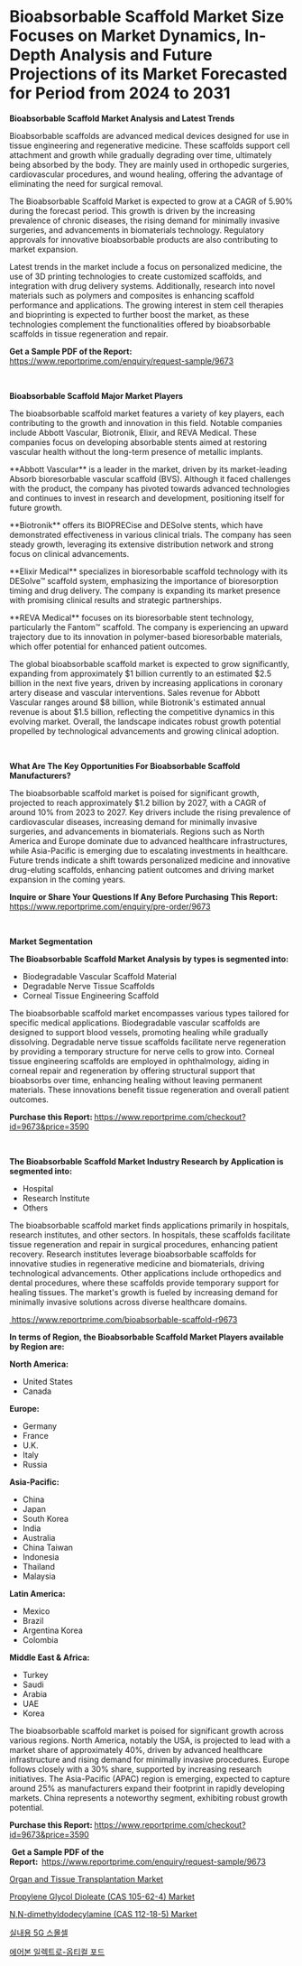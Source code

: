 <p><h1>Bioabsorbable Scaffold Market Size Focuses on Market Dynamics, In-Depth Analysis and Future Projections of its Market Forecasted for Period from 2024 to 2031</h1></p><p><strong>Bioabsorbable Scaffold Market Analysis and Latest Trends</strong></p>
<p><p>Bioabsorbable scaffolds are advanced medical devices designed for use in tissue engineering and regenerative medicine. These scaffolds support cell attachment and growth while gradually degrading over time, ultimately being absorbed by the body. They are mainly used in orthopedic surgeries, cardiovascular procedures, and wound healing, offering the advantage of eliminating the need for surgical removal.</p><p>The Bioabsorbable Scaffold Market is expected to grow at a CAGR of 5.90% during the forecast period. This growth is driven by the increasing prevalence of chronic diseases, the rising demand for minimally invasive surgeries, and advancements in biomaterials technology. Regulatory approvals for innovative bioabsorbable products are also contributing to market expansion.</p><p>Latest trends in the market include a focus on personalized medicine, the use of 3D printing technologies to create customized scaffolds, and integration with drug delivery systems. Additionally, research into novel materials such as polymers and composites is enhancing scaffold performance and applications. The growing interest in stem cell therapies and bioprinting is expected to further boost the market, as these technologies complement the functionalities offered by bioabsorbable scaffolds in tissue regeneration and repair.</p></p>
<p><strong>Get a Sample PDF of the Report:&nbsp;</strong> <a href="https://www.reportprime.com/enquiry/request-sample/9673">https://www.reportprime.com/enquiry/request-sample/9673</a></p>
<p>&nbsp;</p>
<p><strong>Bioabsorbable Scaffold Major Market Players</strong></p>
<p><p>The bioabsorbable scaffold market features a variety of key players, each contributing to the growth and innovation in this field. Notable companies include Abbott Vascular, Biotronik, Elixir, and REVA Medical. These companies focus on developing absorbable stents aimed at restoring vascular health without the long-term presence of metallic implants.</p><p>**Abbott Vascular** is a leader in the market, driven by its market-leading Absorb bioresorbable vascular scaffold (BVS). Although it faced challenges with the product, the company has pivoted towards advanced technologies and continues to invest in research and development, positioning itself for future growth.</p><p>**Biotronik** offers its BIOPRECise and DESolve stents, which have demonstrated effectiveness in various clinical trials. The company has seen steady growth, leveraging its extensive distribution network and strong focus on clinical advancements.</p><p>**Elixir Medical** specializes in bioresorbable scaffold technology with its DESolve™ scaffold system, emphasizing the importance of bioresorption timing and drug delivery. The company is expanding its market presence with promising clinical results and strategic partnerships.</p><p>**REVA Medical** focuses on its bioresorbable stent technology, particularly the Fantom™ scaffold. The company is experiencing an upward trajectory due to its innovation in polymer-based bioresorbable materials, which offer potential for enhanced patient outcomes.</p><p>The global bioabsorbable scaffold market is expected to grow significantly, expanding from approximately $1 billion currently to an estimated $2.5 billion in the next five years, driven by increasing applications in coronary artery disease and vascular interventions. Sales revenue for Abbott Vascular ranges around $8 billion, while Biotronik's estimated annual revenue is about $1.5 billion, reflecting the competitive dynamics in this evolving market. Overall, the landscape indicates robust growth potential propelled by technological advancements and growing clinical adoption.</p></p>
<p>&nbsp;</p>
<p><strong>What Are The Key Opportunities For Bioabsorbable Scaffold Manufacturers?</strong></p>
<p><p>The bioabsorbable scaffold market is poised for significant growth, projected to reach approximately $1.2 billion by 2027, with a CAGR of around 10% from 2023 to 2027. Key drivers include the rising prevalence of cardiovascular diseases, increasing demand for minimally invasive surgeries, and advancements in biomaterials. Regions such as North America and Europe dominate due to advanced healthcare infrastructures, while Asia-Pacific is emerging due to escalating investments in healthcare. Future trends indicate a shift towards personalized medicine and innovative drug-eluting scaffolds, enhancing patient outcomes and driving market expansion in the coming years.</p></p>
<p><strong>Inquire or Share Your Questions If Any Before Purchasing This Report:</strong> <a href="https://www.reportprime.com/enquiry/pre-order/9673">https://www.reportprime.com/enquiry/pre-order/9673</a></p>
<p>&nbsp;</p>
<p><strong>Market Segmentation</strong></p>
<p><strong>The Bioabsorbable Scaffold Market Analysis by types is segmented into:</strong></p>
<p><ul><li>Biodegradable Vascular Scaffold Material</li><li>Degradable Nerve Tissue Scaffolds</li><li>Corneal Tissue Engineering Scaffold</li></ul></p>
<p><p>The bioabsorbable scaffold market encompasses various types tailored for specific medical applications. Biodegradable vascular scaffolds are designed to support blood vessels, promoting healing while gradually dissolving. Degradable nerve tissue scaffolds facilitate nerve regeneration by providing a temporary structure for nerve cells to grow into. Corneal tissue engineering scaffolds are employed in ophthalmology, aiding in corneal repair and regeneration by offering structural support that bioabsorbs over time, enhancing healing without leaving permanent materials. These innovations benefit tissue regeneration and overall patient outcomes.</p></p>
<p><strong>Purchase this Report:&nbsp;</strong><a href="https://www.reportprime.com/checkout?id=9673&price=3590">https://www.reportprime.com/checkout?id=9673&price=3590</a></p>
<p>&nbsp;</p>
<p><strong>The Bioabsorbable Scaffold Market Industry Research by Application is segmented into:</strong></p>
<p><ul><li>Hospital</li><li>Research Institute</li><li>Others</li></ul></p>
<p><p>The bioabsorbable scaffold market finds applications primarily in hospitals, research institutes, and other sectors. In hospitals, these scaffolds facilitate tissue regeneration and repair in surgical procedures, enhancing patient recovery. Research institutes leverage bioabsorbable scaffolds for innovative studies in regenerative medicine and biomaterials, driving technological advancements. Other applications include orthopedics and dental procedures, where these scaffolds provide temporary support for healing tissues. The market's growth is fueled by increasing demand for minimally invasive solutions across diverse healthcare domains.</p></p>
<p><a href="https://www.reportprime.com/bioabsorbable-scaffold-r9673">&nbsp;https://www.reportprime.com/bioabsorbable-scaffold-r9673</a></p>
<p><strong>In terms of Region, the Bioabsorbable Scaffold Market Players available by Region are:</strong></p>
<p>
    <p> <strong> North America: </strong>
        <ul>
            <li>United States</li>
            <li>Canada</li>
        </ul>
        </p> 
    <p> <strong> Europe: </strong>
        <ul>
            <li>Germany</li>
            <li>France</li>
            <li>U.K.</li>
            <li>Italy</li>
            <li>Russia</li>
        </ul>
        </p> 
    <p> <strong> Asia-Pacific: </strong>
        <ul>
            <li>China</li>
            <li>Japan</li>
            <li>South Korea</li>
            <li>India</li>
            <li>Australia</li>
            <li>China Taiwan</li>
            <li>Indonesia</li>
            <li>Thailand</li>
            <li>Malaysia</li>
        </ul>
        </p> 
    <p> <strong> Latin America: </strong>
        <ul>
            <li>Mexico</li>
            <li>Brazil</li>
            <li>Argentina Korea</li>
            <li>Colombia</li>
        </ul>
        </p> 
    <p> <strong> Middle East & Africa: </strong>
        <ul>
            <li>Turkey</li>
            <li>Saudi</li>
            <li>Arabia</li>
            <li>UAE</li>
            <li>Korea</li>
        </ul>
    </p>
    </p>
<p><p>The bioabsorbable scaffold market is poised for significant growth across various regions. North America, notably the USA, is projected to lead with a market share of approximately 40%, driven by advanced healthcare infrastructure and rising demand for minimally invasive procedures. Europe follows closely with a 30% share, supported by increasing research initiatives. The Asia-Pacific (APAC) region is emerging, expected to capture around 25% as manufacturers expand their footprint in rapidly developing markets. China represents a noteworthy segment, exhibiting robust growth potential.</p></p>
<p><strong>Purchase this Report: </strong><a href="https://www.reportprime.com/checkout?id=9673&price=3590">https://www.reportprime.com/checkout?id=9673&price=3590</a></p>
<p>&nbsp;<strong>Get a Sample PDF of the Report:&nbsp;&nbsp;</strong><a href="https://www.reportprime.com/enquiry/request-sample/9673">https://www.reportprime.com/enquiry/request-sample/9673</a></p>
<p><strong></strong></p>
<p><p><a href="https://www.linkedin.com/pulse/global-perspectives-organ-tissue-transplantation-market-trends-mrq6f?trackingId=7%2Bn51WvIT9SOzuW3eQ412Q%3D%3D">Organ and Tissue Transplantation Market</a></p><p><a href="https://medium.com/@ryan.wilson8778/in-the-propylene-glycol-dioleate-cas-105-62-4-market-the-main-focus-is-on-keeping-costs-low-0195b98d0136">Propylene Glycol Dioleate (CAS 105-62-4) Market</a></p><p><a href="https://medium.com/@ryan.wilson8778/the-growth-of-the-n-n-dimethyldodecylamine-cas-112-18-5-market-has-been-significant-driven-by-7093e6e4ad6d">N,N-dimethyldodecylamine (CAS 112-18-5) Market</a></p><p><a href="https://medium.com/@robertojones8678/%EC%84%B8%EA%B3%84-indoor-5g-small-cell-market-%EC%9D%80-2024%EC%97%90%EC%84%9C-2031%EB%A1%9C-%EC%97%B0%ED%8F%89%EA%B7%A0-%EC%A6%9D%EA%B0%80%EC%9C%A8%EC%9D%84-%EB%B3%B4%EC%9D%BC-%EA%B2%83%EC%9C%BC%EB%A1%9C-%EC%98%88%EC%83%81%EB%90%A9%EB%8B%88%EB%8B%A4-f7c1b930c4fc">실내용 5G 스몰셀</a></p><p><a href="https://medium.com/@deandreclark78/%EC%84%B8%EA%B3%84-airborne-electro-optical-pods-market-%EC%9D%80-2024%EC%97%90%EC%84%9C-2031%EB%A1%9C-%EC%97%B0%ED%8F%89%EA%B7%A0-%EC%A6%9D%EA%B0%80%EC%9C%A8%EC%9D%84-%EB%B3%B4%EC%9D%BC-%EA%B2%83%EC%9C%BC%EB%A1%9C-%EC%98%88%EC%83%81%EB%90%A9%EB%8B%88%EB%8B%A4-49845b7e5038">에어본 일렉트로-옵티컬 포드</a></p></p>